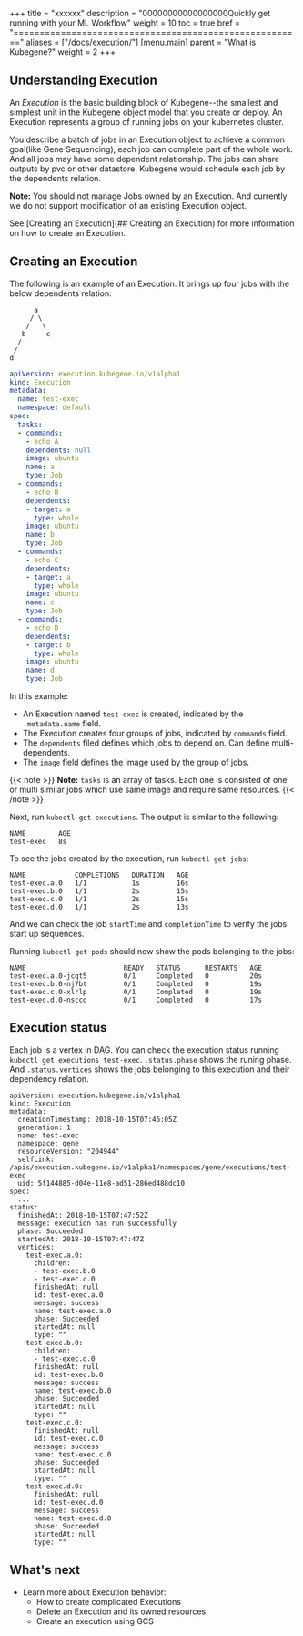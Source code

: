 +++
title = "xxxxxx"
description = "00000000000000000Quickly get running with your ML Workflow"
weight = 10
toc = true
bref = "======================================================="
aliases = ["/docs/execution/"]
[menu.main]
  parent = "What is Kubegene?"
  weight = 2
+++


## Understanding Execution

An *Execution* is the basic building block of Kubegene--the smallest and simplest unit in the Kubegene object model that you create or deploy. An Execution represents a group of running jobs on your kubernetes cluster.

You describe a batch of jobs in an Execution object to achieve a common goal(like Gene Sequencing), each job can complete part of the whole work. And all jobs may have some dependent relationship. The jobs can share outputs by pvc or other datastore. Kubegene would schedule each job by the dependents relation.

**Note:** You should not manage Jobs owned by an Execution. And currently we do not support modification of an existing Execution object.

See [Creating an Execution](## Creating an Execution) for more information on how to create an Execution.

## Creating an Execution

The following is an example of an Execution. It brings up four jobs with the below dependents relation:

          a
         / \
        /   \
       b     c
      /
     /
    d

```yaml
apiVersion: execution.kubegene.io/v1alpha1
kind: Execution
metadata:
  name: test-exec
  namespace: default
spec:
  tasks:
  - commands:
    - echo A
    dependents: null
    image: ubuntu
    name: a
    type: Job
  - commands:
    - echo B
    dependents:
    - target: a
      type: whole
    image: ubuntu
    name: b
    type: Job
  - commands:
    - echo C
    dependents:
    - target: a
      type: whole
    image: ubuntu
    name: c
    type: Job
  - commands:
    - echo D
    dependents:
    - target: b
      type: whole
    image: ubuntu
    name: d
    type: Job
```

In this example:

* An Execution named `test-exec` is created, indicated by the `.metadata.name` field.
* The Execution creates four groups of jobs, indicated by `commands` field.
* The `dependents` filed defines which jobs to depend on. Can define multi-dependents.
* The `image` field defines the image used by the group of jobs.

{{< note >}}
  **Note:** `tasks` is an array of tasks. Each one is consisted of one or multi similar jobs which use same image and require same resources.
{{< /note >}}

Next, run `kubectl get executions`. The output is similar to the following:

```shell
NAME        AGE
test-exec   8s
```

To see the jobs created by the execution, run `kubectl get jobs`:

```shell
NAME            COMPLETIONS   DURATION   AGE
test-exec.a.0   1/1           1s         16s
test-exec.b.0   1/1           2s         15s
test-exec.c.0   1/1           2s         15s
test-exec.d.0   1/1           2s         13s
```

And we can check the job `startTime` and `completionTime` to verify the jobs start up sequences.

Running `kubectl get pods` should now show the pods belonging to the jobs:

```shell
NAME                        READY   STATUS      RESTARTS   AGE
test-exec.a.0-jcqt5         0/1     Completed   0          20s
test-exec.b.0-nj7bt         0/1     Completed   0          19s
test-exec.c.0-xlrlp         0/1     Completed   0          19s
test-exec.d.0-nsccq         0/1     Completed   0          17s
```

## Execution status

Each job is a vertex in DAG. You can check the execution status running `kubectl get executions test-exec`. `.status.phase` shows the runing phase. And `.status.vertices` shows the jobs belonging to this execution and their dependency relation.

```shell
apiVersion: execution.kubegene.io/v1alpha1
kind: Execution
metadata:
  creationTimestamp: 2018-10-15T07:46:05Z
  generation: 1
  name: test-exec
  namespace: gene
  resourceVersion: "204944"
  selfLink: /apis/execution.kubegene.io/v1alpha1/namespaces/gene/executions/test-exec
  uid: 5f144885-d04e-11e8-ad51-286ed488dc10
spec:
  ...
status:
  finishedAt: 2018-10-15T07:47:52Z
  message: execution has run successfully
  phase: Succeeded
  startedAt: 2018-10-15T07:47:47Z
  vertices:
    test-exec.a.0:
      children:
      - test-exec.b.0
      - test-exec.c.0
      finishedAt: null
      id: test-exec.a.0
      message: success
      name: test-exec.a.0
      phase: Succeeded
      startedAt: null
      type: ""
    test-exec.b.0:
      children:
      - test-exec.d.0
      finishedAt: null
      id: test-exec.b.0
      message: success
      name: test-exec.b.0
      phase: Succeeded
      startedAt: null
      type: ""
    test-exec.c.0:
      finishedAt: null
      id: test-exec.c.0
      message: success
      name: test-exec.c.0
      phase: Succeeded
      startedAt: null
      type: ""
    test-exec.d.0:
      finishedAt: null
      id: test-exec.d.0
      message: success
      name: test-exec.d.0
      phase: Succeeded
      startedAt: null
      type: ""

```

## What's next

* Learn more about Execution behavior:
  * How to create complicated Executions
  * Delete an Execution and its owned resources.
  * Create an execution using GCS
